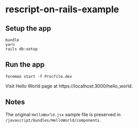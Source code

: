 # rescript-on-rails-example

## Setup the app
  ```
  bundle
  yarn
  rails db:setup
  ```

## Run the app

```
foreman start -f Procfile.dev
```

Visit Hello World page at https://localhost:3000/hello_world.

## Notes

The original `HelloWorld.jsx` sample file is preserved in `/javascript/bundles/HelloWorld/components`.
